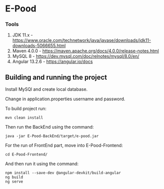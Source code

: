 # E-Pood

### Tools

1. JDK 11.x - https://www.oracle.com/technetwork/java/javase/downloads/jdk11-downloads-5066655.html
2. Maven 4.0.0 - https://maven.apache.org/docs/4.0.0/release-notes.html
3. MySQL 8 - https://dev.mysql.com/doc/relnotes/mysql/8.0/en/
4. Angular 13.2.6 - https://angular.io/docs

## Building and running the project

Install MySQl and create local database.

Change in application.properties username and password.

To build project run:
```
mvn clean install
```

Then run the BackEnd using the command:
```
java -jar E-Pood-BackEnd/target/e-pood.jar
```

For the run of FrontEnd part, move into E-Pood-Frontend:
```
cd E-Pood-Frontend/
```
And then run it using the command:
```
npm install --save-dev @angular-devkit/build-angular
ng build
ng serve
```